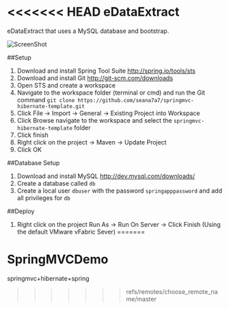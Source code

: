 <<<<<<< HEAD
eDataExtract
===========================

eDataExtract that uses a MySQL database and bootstrap.

![ScreenShot](https://raw.githubusercontent.com/seana7a7/springmvc-hibernate-template/master/src/main/webapp/img/screen-shot.png)

##Setup
1.  Download and install Spring Tool Suite http://spring.io/tools/sts
2.  Download and install Git http://git-scm.com/downloads
3.  Open STS and create a workspace
4.  Navigate to the workspace folder (terminal or cmd) and run the Git command `git clone https://github.com/seana7a7/springmvc-hibernate-template.git`
5.  Click File -> Import -> General -> Existing Project into Workspace
6.  Click Browse navigate to the workspace and select the `springmvc-hibernate-template` folder
7.  Click finish
8.  Right click on the project -> Maven -> Update Project
9.  Click OK

##Database Setup
1.  Download and install MySQL http://dev.mysql.com/downloads/
2.  Create a database called `db`
3.  Create a local user `dbuser` with the password `springapppassword` and add all privileges for `db` 

##Deploy
1. Right click on the project Run As -> Run On Server -> Click Finish (Using the default VMware vFabric Sever)
=======
# SpringMVCDemo
springmvc+hibernate+spring
>>>>>>> refs/remotes/choose_remote_name/master
